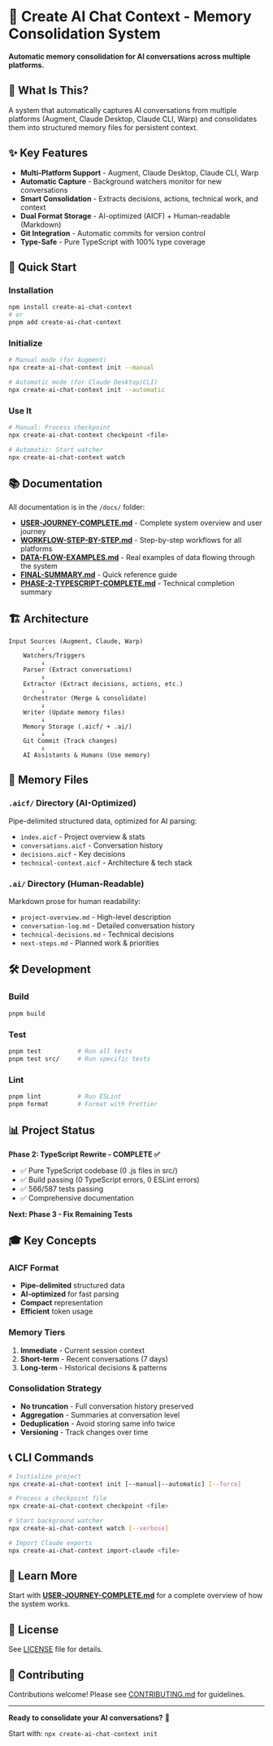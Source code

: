 # 🧠 Create AI Chat Context - Memory Consolidation System

**Automatic memory consolidation for AI conversations across multiple platforms.**

## 🎯 What Is This?

A system that automatically captures AI conversations from multiple platforms (Augment, Claude Desktop, Claude CLI, Warp) and consolidates them into structured memory files for persistent context.

## ✨ Key Features

- **Multi-Platform Support** - Augment, Claude Desktop, Claude CLI, Warp
- **Automatic Capture** - Background watchers monitor for new conversations
- **Smart Consolidation** - Extracts decisions, actions, technical work, and context
- **Dual Format Storage** - AI-optimized (AICF) + Human-readable (Markdown)
- **Git Integration** - Automatic commits for version control
- **Type-Safe** - Pure TypeScript with 100% type coverage

## 🚀 Quick Start

### Installation
```bash
npm install create-ai-chat-context
# or
pnpm add create-ai-chat-context
```

### Initialize
```bash
# Manual mode (for Augment)
npx create-ai-chat-context init --manual

# Automatic mode (for Claude Desktop/CLI)
npx create-ai-chat-context init --automatic
```

### Use It
```bash
# Manual: Process checkpoint
npx create-ai-chat-context checkpoint <file>

# Automatic: Start watcher
npx create-ai-chat-context watch
```

## 📚 Documentation

All documentation is in the `/docs/` folder:

- **[USER-JOURNEY-COMPLETE.md](docs/USER-JOURNEY-COMPLETE.md)** - Complete system overview and user journey
- **[WORKFLOW-STEP-BY-STEP.md](docs/WORKFLOW-STEP-BY-STEP.md)** - Step-by-step workflows for all platforms
- **[DATA-FLOW-EXAMPLES.md](docs/DATA-FLOW-EXAMPLES.md)** - Real examples of data flowing through the system
- **[FINAL-SUMMARY.md](docs/FINAL-SUMMARY.md)** - Quick reference guide
- **[PHASE-2-TYPESCRIPT-COMPLETE.md](docs/PHASE-2-TYPESCRIPT-COMPLETE.md)** - Technical completion summary

## 🏗️ Architecture

```
Input Sources (Augment, Claude, Warp)
         ↓
    Watchers/Triggers
         ↓
    Parser (Extract conversations)
         ↓
    Extractor (Extract decisions, actions, etc.)
         ↓
    Orchestrator (Merge & consolidate)
         ↓
    Writer (Update memory files)
         ↓
    Memory Storage (.aicf/ + .ai/)
         ↓
    Git Commit (Track changes)
         ↓
    AI Assistants & Humans (Use memory)
```

## 💾 Memory Files

### `.aicf/` Directory (AI-Optimized)
Pipe-delimited structured data, optimized for AI parsing:
- `index.aicf` - Project overview & stats
- `conversations.aicf` - Conversation history
- `decisions.aicf` - Key decisions
- `technical-context.aicf` - Architecture & tech stack

### `.ai/` Directory (Human-Readable)
Markdown prose for human readability:
- `project-overview.md` - High-level description
- `conversation-log.md` - Detailed conversation history
- `technical-decisions.md` - Technical decisions
- `next-steps.md` - Planned work & priorities

## 🛠️ Development

### Build
```bash
pnpm build
```

### Test
```bash
pnpm test          # Run all tests
pnpm test src/     # Run specific tests
```

### Lint
```bash
pnpm lint          # Run ESLint
pnpm format        # Format with Prettier
```

## 📊 Project Status

**Phase 2: TypeScript Rewrite - COMPLETE ✅**
- ✅ Pure TypeScript codebase (0 .js files in src/)
- ✅ Build passing (0 TypeScript errors, 0 ESLint errors)
- ✅ 566/587 tests passing
- ✅ Comprehensive documentation

**Next: Phase 3 - Fix Remaining Tests**

## 🎓 Key Concepts

### AICF Format
- **Pipe-delimited** structured data
- **AI-optimized** for fast parsing
- **Compact** representation
- **Efficient** token usage

### Memory Tiers
1. **Immediate** - Current session context
2. **Short-term** - Recent conversations (7 days)
3. **Long-term** - Historical decisions & patterns

### Consolidation Strategy
- **No truncation** - Full conversation history preserved
- **Aggregation** - Summaries at conversation level
- **Deduplication** - Avoid storing same info twice
- **Versioning** - Track changes over time

## 📞 CLI Commands

```bash
# Initialize project
npx create-ai-chat-context init [--manual|--automatic] [--force]

# Process a checkpoint file
npx create-ai-chat-context checkpoint <file>

# Start background watcher
npx create-ai-chat-context watch [--verbose]

# Import Claude exports
npx create-ai-chat-context import-claude <file>
```

## 📖 Learn More

Start with **[USER-JOURNEY-COMPLETE.md](docs/USER-JOURNEY-COMPLETE.md)** for a complete overview of how the system works.

## 📄 License

See [LICENSE](LICENSE) file for details.

## 🙏 Contributing

Contributions welcome! Please see [CONTRIBUTING.md](docs/CONTRIBUTING.md) for guidelines.

---

**Ready to consolidate your AI conversations?** 🚀

Start with: `npx create-ai-chat-context init`

